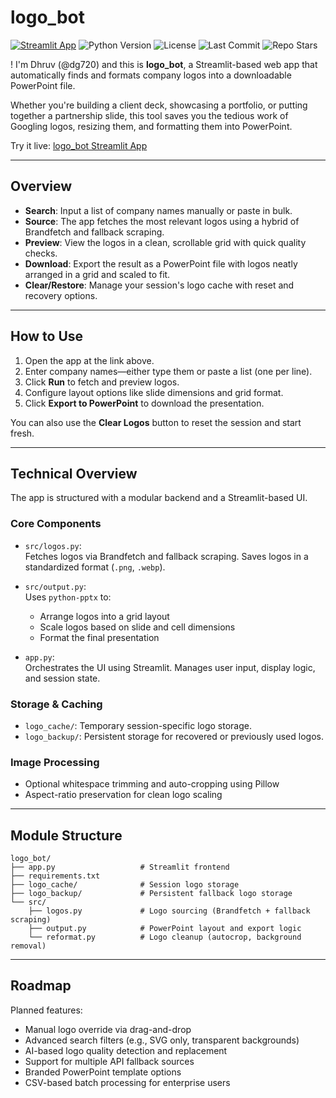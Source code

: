 # logo_bot

[![Streamlit App](https://static.streamlit.io/badges/streamlit_badge_black_white.svg)](https://dg720-logo-bot-main-xvjsh8.streamlit.app/)
![Python Version](https://img.shields.io/badge/python-3.9+-blue)
![License](https://img.shields.io/github/license/dg720/logo_bot)
![Last Commit](https://img.shields.io/github/last-commit/dg720/logo_bot)
![Repo Stars](https://img.shields.io/github/stars/dg720/logo_bot?style=social)

! I'm Dhruv (@dg720) and this is **logo_bot**, a Streamlit-based web app that automatically finds and formats company logos into a downloadable PowerPoint file.

Whether you're building a client deck, showcasing a portfolio, or putting together a partnership slide, this tool saves you the tedious work of Googling logos, resizing them, and formatting them into PowerPoint.

Try it live: [logo_bot Streamlit App](https://dg720-logo-bot-main-xvjsh8.streamlit.app/)

---

## Overview

- **Search**: Input a list of company names manually or paste in bulk.
- **Source**: The app fetches the most relevant logos using a hybrid of Brandfetch and fallback scraping.
- **Preview**: View the logos in a clean, scrollable grid with quick quality checks.
- **Download**: Export the result as a PowerPoint file with logos neatly arranged in a grid and scaled to fit.
- **Clear/Restore**: Manage your session's logo cache with reset and recovery options.

---

## How to Use

1. Open the app at the link above.
2. Enter company names—either type them or paste a list (one per line).
3. Click **Run** to fetch and preview logos.
4. Configure layout options like slide dimensions and grid format.
5. Click **Export to PowerPoint** to download the presentation.

You can also use the **Clear Logos** button to reset the session and start fresh.

---

## Technical Overview

The app is structured with a modular backend and a Streamlit-based UI.

### Core Components

- `src/logos.py`:  
  Fetches logos via Brandfetch and fallback scraping. Saves logos in a standardized format (`.png`, `.webp`).

- `src/output.py`:  
  Uses `python-pptx` to:
  - Arrange logos into a grid layout
  - Scale logos based on slide and cell dimensions
  - Format the final presentation

- `app.py`:  
  Orchestrates the UI using Streamlit. Manages user input, display logic, and session state.

### Storage & Caching

- `logo_cache/`: Temporary session-specific logo storage.
- `logo_backup/`: Persistent storage for recovered or previously used logos.

### Image Processing

- Optional whitespace trimming and auto-cropping using Pillow
- Aspect-ratio preservation for clean logo scaling

---

## Module Structure

    logo_bot/
    ├── app.py                   # Streamlit frontend
    ├── requirements.txt
    ├── logo_cache/              # Session logo storage
    ├── logo_backup/             # Persistent fallback logo storage
    └── src/
        ├── logos.py             # Logo sourcing (Brandfetch + fallback scraping)
        ├── output.py            # PowerPoint layout and export logic
        └── reformat.py          # Logo cleanup (autocrop, background removal)

---

## Roadmap

Planned features:

- Manual logo override via drag-and-drop
- Advanced search filters (e.g., SVG only, transparent backgrounds)
- AI-based logo quality detection and replacement
- Support for multiple API fallback sources
- Branded PowerPoint template options
- CSV-based batch processing for enterprise users

